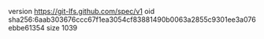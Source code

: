 version https://git-lfs.github.com/spec/v1
oid sha256:6aab303676ccc67f1ea3054cf83881490b0063a2855c9301ee3a076ebbe61354
size 1039
